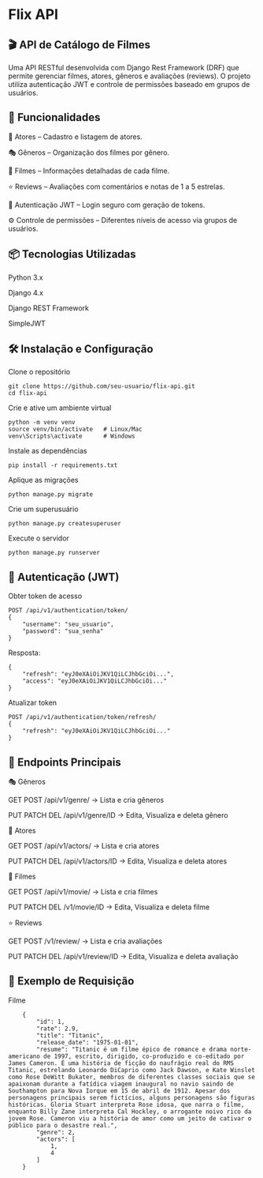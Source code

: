 # Flix API


## 🎬 API de Catálogo de Filmes

Uma API RESTful desenvolvida com Django Rest Framework (DRF) que permite gerenciar filmes, atores, gêneros e avaliações (reviews).
O projeto utiliza autenticação JWT e controle de permissões baseado em grupos de usuários.

## 🚀 Funcionalidades

👤 Atores – Cadastro e listagem de atores.

🎭 Gêneros – Organização dos filmes por gênero.

🎥 Filmes – Informações detalhadas de cada filme.

⭐ Reviews – Avaliações com comentários e notas de 1 a 5 estrelas.

🔐 Autenticação JWT – Login seguro com geração de tokens.

⚙️ Controle de permissões – Diferentes níveis de acesso via grupos de usuários.


## 📦 Tecnologias Utilizadas

Python 3.x

Django 4.x

Django REST Framework

SimpleJWT

## 🛠️ Instalação e Configuração

Clone o repositório
```
git clone https://github.com/seu-usuario/flix-api.git
cd flix-api
```

Crie e ative um ambiente virtual
```
python -m venv venv
source venv/bin/activate   # Linux/Mac
venv\Scripts\activate      # Windows
```

Instale as dependências

```
pip install -r requirements.txt
```

Aplique as migrações
```
python manage.py migrate
```

Crie um superusuário
```
python manage.py createsuperuser
```
Execute o servidor
```
python manage.py runserver
```

## 🔐 Autenticação (JWT)

Obter token de acesso

```
POST /api/v1/authentication/token/
{
    "username": "seu_usuario",
    "password": "sua_senha"
}
```
Resposta:
```
{
    "refresh": "eyJ0eXAiOiJKV1QiLCJhbGciOi...",
    "access": "eyJ0eXAiOiJKV1QiLCJhbGciOi..."
}
```
Atualizar token
```
POST /api/v1/authentication/token/refresh/
{
    "refresh": "eyJ0eXAiOiJKV1QiLCJhbGciOi..."
}
```

## 📌 Endpoints Principais

🎭 Gêneros

GET POST /api/v1/genre/ → Lista e cria gêneros

PUT PATCH DEL /api/v1/genre/ID → Edita, Visualiza e deleta gênero

👤 Atores

GET POST /api/v1/actors/ → Lista e cria atores

PUT PATCH DEL /api/v1/actors/ID → Edita, Visualiza e deleta atores

🎥 Filmes

GET POST /api/v1/movie/ → Lista e cria filmes

PUT PATCH DEL /v1/movie/ID → Edita, Visualiza e deleta filme

⭐ Reviews

GET POST /v1/review/ → Lista e cria avaliações

PUT PATCH DEL  /api/v1/review/ID → Edita, Visualiza e deleta avaliação


## 🧪 Exemplo de Requisição

Filme

```
    {
        "id": 1,
        "rate": 2.9,
        "title": "Titanic",
        "release_date": "1975-01-01",
        "resume": "Titanic é um filme épico de romance e drama norte-americano de 1997, escrito, dirigido, co-produzido e co-editado por James Cameron. É uma história de ficção do naufrágio real do RMS Titanic, estrelando Leonardo DiCaprio como Jack Dawson, e Kate Winslet como Rose DeWitt Bukater, membros de diferentes classes sociais que se apaixonam durante a fatídica viagem inaugural no navio saindo de Southampton para Nova Iorque em 15 de abril de 1912. Apesar dos personagens principais serem fictícios, alguns personagens são figuras históricas. Gloria Stuart interpreta Rose idosa, que narra o filme, enquanto Billy Zane interpreta Cal Hockley, o arrogante noivo rico da jovem Rose. Cameron viu a história de amor como um jeito de cativar o público para o desastre real.",
        "genre": 2,
        "actors": [
            1,
            4
        ]
    }
```